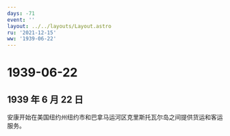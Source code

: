 ```yaml
---
days: -71
event: ''
layout: ../../layouts/Layout.astro
ru: '2021-12-15'
ww: '1939-06-22'
---
```


# 1939-06-22

## 1939 年 6 月 22 日

安康开始在美国纽约州纽约市和巴拿马运河区克里斯托瓦尔岛之间提供货运和客运服务。